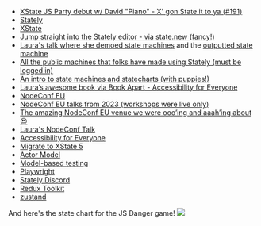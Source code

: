 - [XState JS Party debut w/ David "Piano" - X' gon State it to ya (#191)](https://changelog.com/jsparty/191)
- [Stately](https://stately.ai)
- [XState](https://xstate.js.org)
- [Jump straight into the Stately editor - via state.new (fancy!)](https://state.new)
- [Laura's talk where she demoed state machines](https://www.youtube.com/watch?v=zq2yWJWoIIA) and the [outputted state machine](https://stately.ai/registry/editor/98294807-aabc-478e-9d01-aaf3e09a17b1?machineId=e6e18bdd-f033-4184-8803-0e26ccae9bd3)
- [All the public machines that folks have made using Stately (must be logged in)](https://stately.ai/registry/discover)
- [An intro to state machines and statecharts (with puppies!)](https://stately.ai/docs/state-machines-and-statecharts)
- [Laura’s awesome book via Book Apart - Accessibility for Everyone](https://abookapart.com/products/accessibility-for-everyone)
- [NodeConf EU](https://www.nodeconf.eu)
- [NodeConf EU talks from 2023 (workshops were live only)](https://www.youtube.com/playlist?list=PL0CdgOSSGlBYI7_e6Zs4kFSXL9LvOn8gM)
- [The amazing NodeConf EU venue we were ooo’ing and aaah’ing about 😍](https://www.lyrath.com/) 
- [Laura's NodeConf Talk](https://www.nodeconf.eu/laura-kalbag-getting-a-better-nights-sleep-with-state-machines-and-websockets)
- [Accessibility for Everyone](https://abookapart.com/products/accessibility-for-everyone)
- [Migrate to XState 5](https://stately.ai/docs/migration)
- [Actor Model](https://en.wikipedia.org/wiki/Actor_model)
- [Model-based testing](https://en.wikipedia.org/wiki/Model-based_testing)
- [Playwright](https://playwright.dev)
- [Stately Discord](https://discord.gg/xstate)
- [Redux Toolkit](https://redux-toolkit.js.org/)
- [zustand](https://zustand-demo.pmnd.rs)

And here's the state chart for the JS Danger game!
![](https://nicknisi.com/img/jsdanger-state-machine.png)